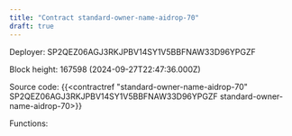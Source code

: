 ```yaml
---
title: "Contract standard-owner-name-aidrop-70"
draft: true
---
```

Deployer: SP2QEZ06AGJ3RKJPBV14SY1V5BBFNAW33D96YPGZF


 



Block height: 167598 (2024-09-27T22:47:36.000Z)

Source code: {{<contractref "standard-owner-name-aidrop-70" SP2QEZ06AGJ3RKJPBV14SY1V5BBFNAW33D96YPGZF standard-owner-name-aidrop-70>}}

Functions:


